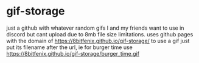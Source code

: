 # gif-storage
just a github with whatever random gifs I and my friends want to use in discord but cant upload due to 8mb file size limitations.
uses github pages with the domain of https://8bitfenix.github.io/gif-storage/
to use a gif just put its filename after the url, ie for burger time use https://8bitfenix.github.io/gif-storage/burger_time.gif 
